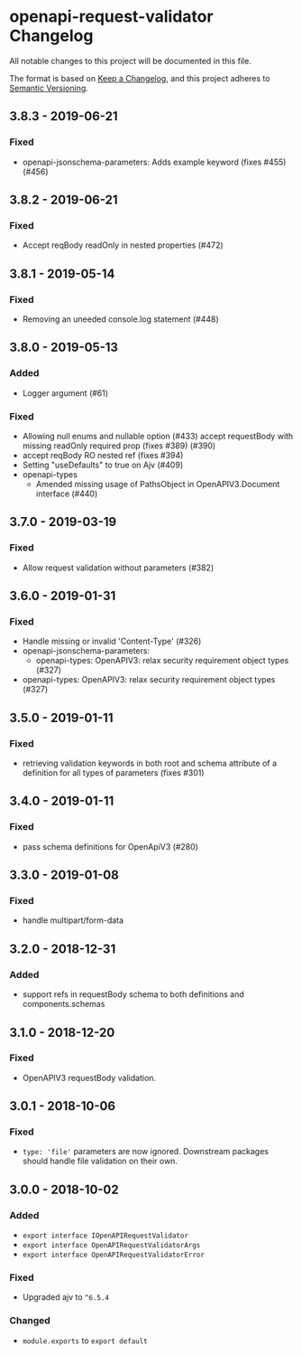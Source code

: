 # openapi-request-validator Changelog
All notable changes to this project will be documented in this file.

The format is based on [Keep a Changelog](https://keepachangelog.com/en/1.0.0/),
and this project adheres to [Semantic Versioning](https://semver.org/spec/v2.0.0.html).

## 3.8.3 - 2019-06-21
### Fixed
- openapi-jsonschema-parameters: Adds example keyword (fixes #455) (#456)

## 3.8.2 - 2019-06-21
### Fixed
- Accept reqBody readOnly in nested properties (#472)

## 3.8.1 - 2019-05-14
### Fixed
- Removing an uneeded console.log statement (#448)

## 3.8.0 - 2019-05-13
### Added
- Logger argument (#61)

### Fixed
- Allowing null enums and nullable option (#433)
accept requestBody with missing readOnly required prop (fixes #389) (#390)
- accept reqBody RO nested ref (fixes #394)
- Setting "useDefaults" to true on Ajv (#409)
- openapi-types
  - Amended missing usage of PathsObject in OpenAPIV3.Document interface (#440)

## 3.7.0 - 2019-03-19
### Fixed
- Allow request validation without parameters (#382)

## 3.6.0 - 2019-01-31
### Fixed
- Handle missing or invalid 'Content-Type' (#326)
- openapi-jsonschema-parameters:
  - openapi-types: OpenAPIV3: relax security requirement object types (#327)
- openapi-types: OpenAPIV3: relax security requirement object types (#327)

## 3.5.0 - 2019-01-11
### Fixed
- retrieving validation keywords in both root and schema attribute of a definition for all types of parameters (fixes #301)

## 3.4.0 - 2019-01-11
### Fixed
- pass schema definitions for OpenApiV3 (#280)

## 3.3.0 - 2019-01-08
### Fixed
- handle multipart/form-data

## 3.2.0 - 2018-12-31
### Added
- support refs in requestBody schema to both definitions and components.schemas

## 3.1.0 - 2018-12-20
### Fixed
- OpenAPIV3 requestBody validation.

## 3.0.1 - 2018-10-06
### Fixed
- `type: 'file'` parameters are now ignored.  Downstream packages should handle
  file validation on their own.

## 3.0.0 - 2018-10-02
### Added
- `export interface IOpenAPIRequestValidator`
- `export interface OpenAPIRequestValidatorArgs`
- `export interface OpenAPIRequestValidatorError`

### Fixed
- Upgraded ajv to `^6.5.4`

### Changed
- `module.exports` to `export default`
